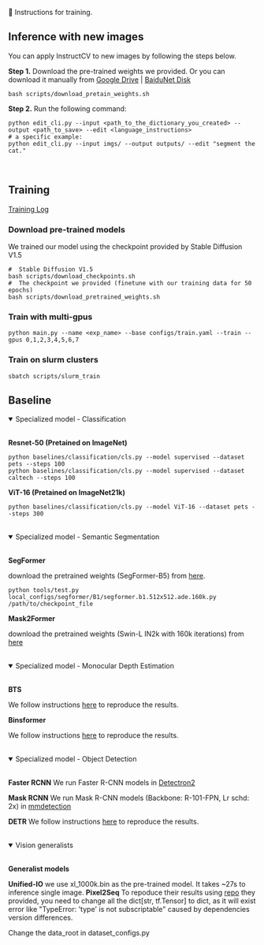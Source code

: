 &#x1F31F; Instructions for training. 

## Inference with new images

You can apply InstructCV to new images by following the steps below.

**Step 1.** Download the pre-trained weights we provided.
Or you can download it manually from [Google Drive](https://drive.google.com/file/d/1pz9eheQRQfx8itLj3nSKXQylTuG8DtB_/view?usp=share_link) |
[BaiduNet Disk](https://pan.baidu.com/s/1iPuMJIWTHiDBRVeFpVXUPQ?pwd=3tjr&_at_=1679742406093) 
```shell
bash scripts/download_pretain_weights.sh
```

**Step 2.** Run the following command:

```shell
python edit_cli.py --input <path_to_the_dictionary_you_created> --output <path_to_save> --edit <language_instructions>
# a specific example:
python edit_cli.py --input imgs/ --output outputs/ --edit "segment the cat."
```
<br>





## Training
[Training Log](https://drive.google.com/file/d/1pMeRfWvDXSW7k7ESQBliMkgGoWQi74FW/view?usp=share_link)

### Download pre-trained models
We trained our model using the checkpoint provided by Stable Diffusion V1.5
```shell
#  Stable Diffusion V1.5
bash scripts/download_checkpoints.sh
#  The checkpoint we provided (finetune with our training data for 50 epochs)
bash scripts/download_pretrained_weights.sh
```


### Train with multi-gpus

```shell
python main.py --name <exp_name> --base configs/train.yaml --train --gpus 0,1,2,3,4,5,6,7
```

### Train on slurm clusters
```shell
sbatch scripts/slurm_train
```


## Baseline

<details open>
<summary>Specialized model - Classification</summary>
<br>

**Resnet-50 (Pretained on ImageNet)**

```shell
python baselines/classification/cls.py --model supervised --dataset pets --steps 100
python baselines/classification/cls.py --model supervised --dataset caltech --steps 100
```
**ViT-16 (Pretained on ImageNet21k)**

```shell
python baselines/classification/cls.py --model ViT-16 --dataset pets --steps 300
```

</details>
<br>


<details open>
<summary>Specialized model - Semantic Segmentation</summary>
<br>

**SegFormer**

download the pretrained weights (SegFormer-B5) from [here](https://drive.google.com/drive/folders/1GAku0G0iR9DsBxCbfENWMJ27c5lYUeQA?usp=sharing).
```shell
python tools/test.py local_configs/segformer/B1/segformer.b1.512x512.ade.160k.py /path/to/checkpoint_file
```

**Mask2Former**

download the pretrained weights (Swin-L IN2k with 160k iterations) from [here](https://github.com/facebookresearch/Mask2Former/blob/main/MODEL_ZOO.md)

</details>
<br>

<details open>
<summary>Specialized model - Monocular Depth Estimation</summary>
<br>

**BTS**

We follow instructions [here](https://github.com/zhyever/Monocular-Depth-Estimation-Toolbox/tree/main/configs/bts) to reproduce the results.

**Binsformer**

We follow instructions [here](https://github.com/zhyever/Monocular-Depth-Estimation-Toolbox/tree/main/configs/binsformer) to reproduce the results.
</details>
<br>


<details open>
<summary>Specialized model - Object Detection</summary>
<br>

**Faster RCNN**
We run Faster R-CNN models
in [Detectron2](https://github.com/facebookresearch/detectron2)

**Mask RCNN**
We run Mask R-CNN models (Backbone: R-101-FPN, Lr schd: 2x)
in [mmdetection](https://github.com/open-mmlab/mmdetection/tree/master/configs/mask_rcnn)


**DETR**
We follow instructions [here](https://github.com/open-mmlab/mmdetection/tree/master/configs/detr) to reproduce the results.

</details>
<br>

<details open>
<summary>Vision generalists</summary>
<br>

**Generalist models**

**Unified-IO**
we use xl_1000k.bin as the pre-trained model.
It takes ~27s to inference single image.
**Pixel2Seq**
To repoduce their results using [repo](https://github.com/google-research/pix2seq) they provided, you need to change all the dict[str, tf.Tensor] to dict, as it will exist error like "TypeError:  'type' is not subscriptable" caused by dependencies version differences.

Change the data_root in dataset_configs.py





</details>
<br>
